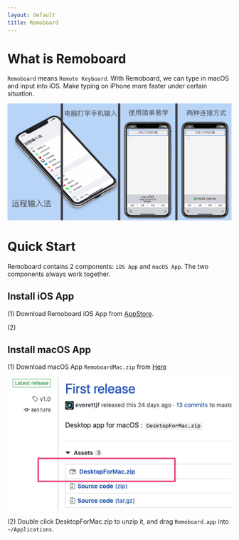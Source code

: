 ```yaml
---
layout: default
title: Remoboard
---
```


# What is Remoboard

`Remoboard` means `Remote Keyboard`. With Remoboard, we can type in macOS and input into iOS. Make typing on iPhone more faster under certain situation.

![](/media/15664095590864.jpg)


# Quick Start

Remoboard contains 2 components: `iOS App` and `macOS App`. The two components always work together.


## Install iOS App

(1) Download Remoboard iOS App from [AppStore](#).


(2) 



## Install macOS App

(1) Download macOS App `RemoboardMac.zip` from [Here](https://github.com/remotekb/remotekb.github.io/releases)

![](/media/15664101447598.jpg)

(2) Double click DesktopForMac.zip to unzip it, and drag `Remoboard.app` into `~/Applications`.








